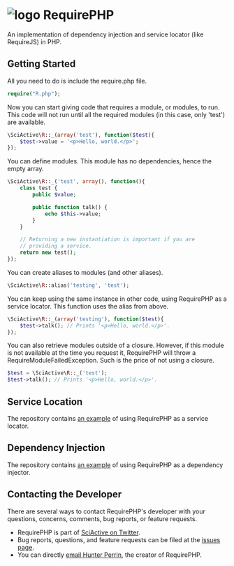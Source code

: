 # <img alt="logo" src="https://raw.githubusercontent.com/sciactive/2be-extras/master/logo/product-icon-40-bw.png" align="top" /> RequirePHP

An implementation of dependency injection and service locator (like RequireJS) in PHP.

## Getting Started

All you need to do is include the require.php file.

```php
require("R.php");
```

Now you can start giving code that requires a module, or modules, to run. This code will not run until all the required modules (in this case, only 'test') are available.

```php
\SciActive\R::_(array('test'), function($test){
	$test->value = '<p>Hello, world.</p>';
});
```

You can define modules. This module has no dependencies, hence the empty array.

```php
\SciActive\R::_('test', array(), function(){
	class test {
		public $value;

		public function talk() {
			echo $this->value;
		}
	}

	// Returning a new instantiation is important if you are
	// providing a service.
	return new test();
});
```

You can create aliases to modules (and other aliases).

```php
\SciActive\R::alias('testing', 'test');
```

You can keep using the same instance in other code, using RequirePHP as a service locator. This function uses the alias from above.

```php
\SciActive\R::_(array('testing'), function($test){
	$test->talk(); // Prints '<p>Hello, world.</p>'.
});
```

You can also retrieve modules outside of a closure. However, if this module is not available at the time you request it, RequirePHP will throw a RequireModuleFailedException. Such is the price of not using a closure.

```php
$test = \SciActive\R::_('test');
$test->talk(); // Prints '<p>Hello, world.</p>'.
```

## Service Location

The repository contains [an example](https://github.com/sciactive/requirephp/blob/master/test_service_locator.php) of using RequirePHP as a service locator.

## Dependency Injection

The repository contains [an example](https://github.com/sciactive/requirephp/blob/master/test_dependency_injector.php) of using RequirePHP as a dependency injector.

## Contacting the Developer

There are several ways to contact RequirePHP's developer with your questions, concerns, comments, bug reports, or feature requests.

- RequirePHP is part of [SciActive on Twitter](http://twitter.com/SciActive).
- Bug reports, questions, and feature requests can be filed at the [issues page](https://github.com/sciactive/requirephp/issues).
- You can directly [email Hunter Perrin](mailto:hunter@sciactive.com), the creator of RequirePHP.